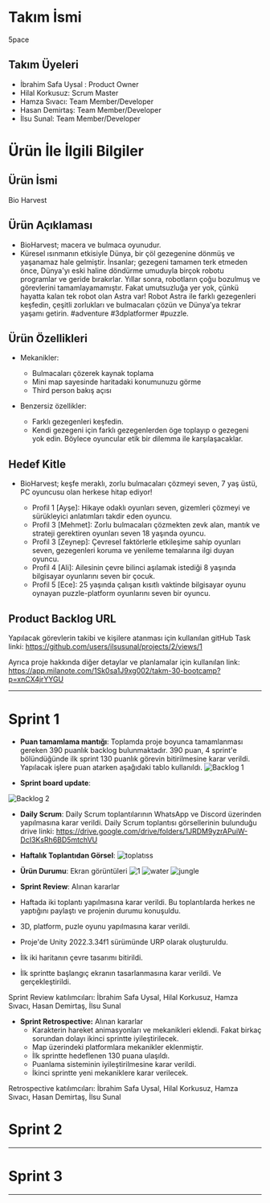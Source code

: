 # **Takım İsmi**

5pace

## Takım Üyeleri

- İbrahim Safa Uysal : Product Owner
- Hilal Korkusuz: Scrum Master
- Hamza Sıvacı: Team Member/Developer
- Hasan Demirtaş: Team Member/Developer
- İlsu Sunal: Team Member/Developer

# Ürün İle İlgili Bilgiler

## Ürün İsmi

Bio Harvest

## Ürün Açıklaması

- BioHarvest; macera ve bulmaca oyunudur. 
- Küresel ısınmanın etkisiyle Dünya, bir çöl gezegenine dönmüş ve yaşanamaz hale gelmiştir. İnsanlar; gezegeni tamamen terk etmeden önce, Dünya'yı eski haline döndürme umuduyla birçok robotu programlar ve geride bırakırlar. Yıllar sonra, robotların çoğu bozulmuş ve görevlerini tamamlayamamıştır. Fakat umutsuzluğa yer yok, çünkü hayatta kalan tek robot olan Astra var!
Robot Astra ile farklı gezegenleri keşfedin, çeşitli zorlukları ve bulmacaları çözün ve Dünya’ya tekrar yaşamı getirin. #adventure #3dplatformer #puzzle.

## Ürün Özellikleri

- Mekanikler:
  -	Bulmacaları çözerek kaynak toplama
  -	Mini map sayesinde haritadaki konumunuzu görme
  -	Third person bakış açısı
  
- Benzersiz özellikler:
  -	Farklı gezegenleri keşfedin.
  -	Kendi gezegeni için farklı gezegenlerden öge toplayıp o gezegeni yok edin. Böylece oyuncular etik bir dilemma ile karşılaşacaklar.

## Hedef Kitle
- BioHarvest; keşfe meraklı, zorlu bulmacaları çözmeyi seven, 7 yaş üstü, PC oyuncusu olan herkese hitap ediyor!

  - Profil 1 [Ayşe]: Hikaye odaklı oyunları seven, gizemleri çözmeyi ve sürükleyici anlatımları takdir eden oyuncu.
  - Profil 3 [Mehmet]: Zorlu bulmacaları çözmekten zevk alan, mantık ve strateji gerektiren oyunları seven 18 yaşında oyuncu.
  - Profil 3 [Zeynep]: Çevresel faktörlerle etkileşime sahip oyunları seven, gezegenleri koruma ve yenileme temalarına ilgi duyan oyuncu.
  - Profil 4 [Ali]: Ailesinin çevre bilinci aşılamak istediği 8 yaşında bilgisayar oyunlarını seven bir çocuk.
  - Profil 5 [Ece]: 25 yaşında çalışan kısıtlı vaktinde bilgisayar oyunu oynayan puzzle-platform oyunlarını seven bir oyuncu.

## Product Backlog URL

Yapılacak görevlerin takibi ve kişilere atanması için kullanılan gitHub Task linki:
https://github.com/users/ilsusunal/projects/2/views/1

Ayrıca proje hakkında diğer detaylar ve planlamalar için kullanılan link:
https://app.milanote.com/1Sk0sa1J9xg002/takm-30-bootcamp?p=xnCX4jrYYGU

---

# Sprint 1

- **Puan tamamlama mantığı**: Toplamda proje boyunca tamamlanması gereken 390 puanlık backlog bulunmaktadır. 390 puan, 4 sprint'e bölündüğünde ilk sprint 130 puanlık görevin bitirilmesine karar verildi. Yapılacak işlere puan atarken aşağıdaki tablo kullanıldı.
![Backlog 1](https://cdn.discordapp.com/attachments/1251258360012210197/1255575155329994762/InitialPointtoHourEstimate.jpg?ex=668a273c&is=6688d5bc&hm=85ec6a103f8e8bcc711d9af870b1a5c444c017506d8cf59479491882d2aad5e7&)

- **Sprint board update**:

![Backlog 2](https://cdn.discordapp.com/attachments/1251258360012210197/1259186646113321083/image.png?ex=668ac472&is=668972f2&hm=0e61ef1e48440c4c4fe2a1f25711f93eea4689a7e8ce598d51593e78d8f33257&)

- **Daily Scrum**: Daily Scrum toplantılarının WhatsApp ve Discord üzerinden yapılmasına karar verildi. Daily Scrum toplantısı görsellerinin bulunduğu drive linki:
https://drive.google.com/drive/folders/1JRDM9yzrAPuiW-DcI3KsRh6BD5mtchVU

- **Haftalık Toplantıdan Görsel**:
![toplatıss](https://github.com/ilsusunal/U30-BioHarvest-2/assets/78484440/e2d74699-99fc-498d-ad19-55ec856a957a)

- **Ürün Durumu**: Ekran görüntüleri
![1](https://github.com/ilsusunal/ilsusunal/assets/148697098/220082af-7eed-4491-a2ef-8c47c8876832)
![water](https://github.com/ilsusunal/ilsusunal/assets/148697098/6c38aea4-27b8-4ea3-bfb6-a617841b5ed6)
![jungle](https://github.com/ilsusunal/ilsusunal/assets/148697098/d99fd26e-68c5-42a0-9dfc-adb992a197cb)

- **Sprint Review**: Alınan kararlar
- Haftada iki toplantı yapılmasına karar verildi. Bu toplantılarda herkes ne yaptığını paylaştı ve projenin durumu konuşuldu.
- 3D, platform, puzle oyunu yapılmasına karar verildi.
- Proje'de Unity  2022.3.34f1 sürümünde URP olarak oluşturuldu.
- İlk iki haritanın çevre tasarımı bitirildi.
- İlk sprintte başlangıç ekranın tasarlanmasına karar verildi. Ve gerçekleştirildi.

Sprint Review katılımcıları: İbrahim Safa Uysal, Hilal Korkusuz, Hamza Sıvacı, Hasan Demirtaş, İlsu Sunal

- **Sprint Retrospective:** Alınan kararlar
  - Karakterin hareket animasyonları ve mekanikleri eklendi. Fakat birkaç sorundan dolayı ikinci sprintte iyileştirilecek.
  - Map üzerindeki platformlara mekanikler eklenmiştir.
  - İlk sprintte hedeflenen 130 puana ulaşıldı.
  - Puanlama sisteminin iyileştirilmesine karar verildi.
  - İkinci sprintte yeni mekaniklere karar verilecek.

Retrospective katılımcıları: İbrahim Safa Uysal, Hilal Korkusuz, Hamza Sıvacı, Hasan Demirtaş, İlsu Sunal
# Sprint 2


---

# Sprint 3

---
